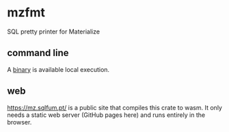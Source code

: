 # mzfmt

SQL pretty printer for Materialize

## command line

A [binary](https://github.com/mjibson/mzfmt/releases/latest) is available local execution.

## web

https://mz.sqlfum.pt/ is a public site that compiles this crate to wasm.
It only needs a static web server (GitHub pages here) and runs entirely in the browser.
